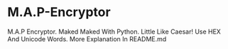 # M.A.P-Encryptor
M.A.P Encryptor. Maked Maked With Python. Little Like Caesar! Use HEX And Unicode Words. More Explanation In README.md

